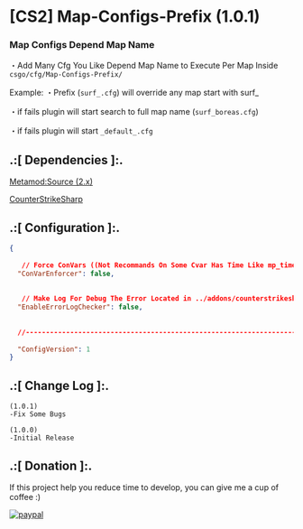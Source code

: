 # [CS2] Map-Configs-Prefix (1.0.1)

### Map Configs Depend Map Name

・Add Many Cfg You Like Depend Map Name to Execute Per Map Inside `csgo/cfg/Map-Configs-Prefix/`

Example:
・Prefix (`surf_.cfg`) will override any map start with surf_

・if fails plugin will start search to full map name (`surf_boreas.cfg`)

・if fails plugin will start `_default_.cfg`



## .:[ Dependencies ]:.
[Metamod:Source (2.x)](https://www.sourcemm.net/downloads.php/?branch=master)

[CounterStrikeSharp](https://github.com/roflmuffin/CounterStrikeSharp/releases)

## .:[ Configuration ]:.
```json
{
	
   // Force ConVars ((Not Recommands On Some Cvar Has Time Like mp_timelimit))
  "ConVarEnforcer": false,
  
  
   // Make Log For Debug The Error Located in ../addons/counterstrikesharp/plugins/Map_Configs_Prefix/ErrorLogs/
  "EnableErrorLogChecker": false,
  
  
  //-----------------------------------------------------------------------------------------
  
  "ConfigVersion": 1
}
```


## .:[ Change Log ]:.
```
(1.0.1)
-Fix Some Bugs

(1.0.0)
-Initial Release
```

## .:[ Donation ]:.

If this project help you reduce time to develop, you can give me a cup of coffee :)

[![paypal](https://www.paypalobjects.com/en_US/i/btn/btn_donateCC_LG.gif)](https://paypal.me/oQYh)
